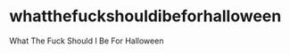whatthefuckshouldibeforhalloween
================================

What The Fuck Should I Be For Halloween

